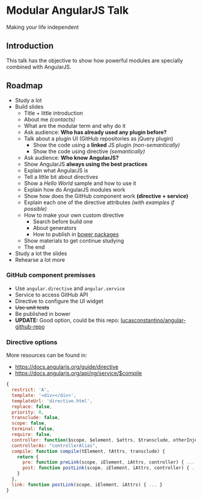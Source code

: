 # Modular AngularJS Talk
Making your life independent

## Introduction
This talk has the objective to show how powerful modules are specially combined with AngularJS.

## Roadmap
- Study a lot
- Build slides
  - Title + little introduction
  - About me *(contacts)*
  - What are the modular term and why do it
  - Ask audience: **Who has already used any plugin before?**
  - Talk about a plugin UI (GitHub repositories as jQuery plugin)
    - Show the code using a **linked** JS plugin *(non-semantically)*
    - Show the code using directive *(semantically)*
  - Ask audience: **Who know AngularJS?**
  - Show AngularJS **always using the best practices**
  - Explain what AngularJS is
  - Tell a little bit about directives
  - Show a *Hello World* sample and how to use it
  - Explain how do AngularJS modules work
  - Show how does the GitHub component work **(directive + service)**
  - Explain each one of the directive attributes *(with examples if possible)*
  - How to make your own custom directive
    - Search before build one
    - About generators
    - How to publish in [bower packages](http://bower.io/search/)
  - Show materials to get continue studying
  - The end
- Study a lot the slides
- Rehearse a lot more

### GitHub component premisses
- Use ``angular.directive`` and ``angular.service``
- Service to access GitHub API
- Directive to configure the UI widget
- ~~Use unit tests~~
- Be published in bower
- **UPDATE:** Good option, could be this repo: [lucasconstantino/angular-github-repo](https://github.com/lucasconstantino/angular-github-repo)

### Directive options
More resources can be found in:
- https://docs.angularjs.org/guide/directive
- https://docs.angularjs.org/api/ng/service/$compile
```javascript
{
  restrict: 'A',
  template: '<div></div>',
  templateUrl: 'directive.html',
  replace: false,
  priority: 0,
  transclude: false,
  scope: false,
  terminal: false,
  require: false,
  controller: function($scope, $element, $attrs, $transclude, otherInjectables) { ... },
  controllerAs: "controllerAlias",
  compile: function compile(tElement, tAttrs, transclude) {
    return {
      pre: function preLink(scope, iElement, iAttrs, controller) { ... },
      post: function postLink(scope, iElement, iAttrs, controller) { ... }
    }
  },
  link: function postLink(scope, iElement, iAttrs) { ... }
}
```
